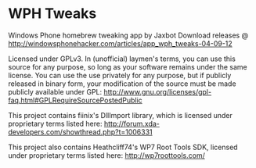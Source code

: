 WPH Tweaks
==========

Windows Phone homebrew tweaking app by Jaxbot
Download releases @ http://windowsphonehacker.com/articles/app_wph_tweaks-04-09-12

Licensed under GPLv3. In (unofficial) laymen's terms, you can use this source for any purpose, so long as your software
remains under the same license. You can use the use privately for any purpose, but if publicly released in binary form,
your modification of the source must be made publicly available under GPL:
http://www.gnu.org/licenses/gpl-faq.html#GPLRequireSourcePostedPublic

This project contains fiinix's DllImport library, which is licensed under proprietary terms listed here:
http://forum.xda-developers.com/showthread.php?t=1006331

This project also contains Heathcliff74's WP7 Root Tools SDK, licensed under proprietary terms listed here:
http://wp7roottools.com/
